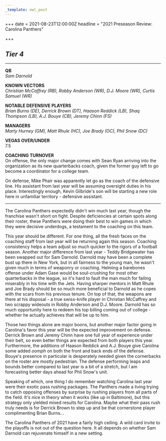 ```yaml
---
_template: owl_post
---
```



+++
date = 2021-08-23T12:00:00Z
headline = "2021 Preseason Review: Carolina Panthers"

+++
## _Tier 4_

***

**QB**  
_Sam Darnold_

**KNOWN VECTORS**  
_Christian McCaffrey (RB), Robby Anderson (WR), D.J. Moore (WR), Curtis Samuel (WR)_

**NOTABLE DEFENSIVE PLAYERS**  
_Brian Burns (DE), Derrick Brown (DT), Haason Reddick (LB), Shaq Thompson (LB), A.J. Bouye (CB), Jeremy Chinn (FS)_

**MANAGERS**  
_Marty Hurney (GM), Matt Rhule (HC), Joe Brady (OC), Phil Snow (DC)_

**VEGAS OVER/UNDER**  
7\.5

**COACHING TURNOVER**  
On offense, the only major change comes with Sean Ryan arriving into the organization as its new quarterbacks coach, given the former guy left to go become a coordinator for a college team.

On defense, Mike Phair was apparently let go as the coach of the defensive line. His assistant from last year will be assuming oversight duties in his place. Interestingly enough, Kevin Gilbride's son will be starting a new role here in unfamiliar territory - defensive assistant.

***

The Carolina Panthers expectedly didn't win much last year, though the franchise wasn't short on fight. Despite deficiencies at certain spots along their roster, these Panthers were doing their best to win games in which they were decisive underdogs, a testament to the coaching on this team.

This year should be different. For one thing, all the fresh faces on the coaching staff from last year will be returning again this season. Coaching consistency helps a team adjust so much quicker to the rigors of a football season. Another major difference from last year - Teddy Bridgewater has been swapped out for Sam Darnold. Darnold may have been a complete bust up there in New York, but in all fairness to the young man, he wasn't given much in terms of weaponry or coaching. Helming a barebones offense under Adam Gase would be soul-crushing for most other quarterbacks in the league, so it's hard to fault the man much for failing miserably in his time with the Jets. Having sharper mentors in Matt Rhule and Joe Brady should be so much more beneficial to Darnold as he copes with the scars from his previous tenure. On top of that, the weapons are there at his disposal - a true swiss-knife player in Christian McCaffrey and two scrappy wideouts in Robby Anderson and D.J. Moore. Darnold has so much opportunity here to redeem his top billing coming out of college - whether he actually achieves that will be up to him. 

Those two things alone are major boons, but another major factor going in Carolina's favor this year will be the expected improvement on defense. Derrick Brown and Jeremy Chinn have one full year of experience under their belt, so even better things are expected from both players this year. Furthermore, the additions of Haason Reddick and A.J. Bouye give Carolina some added _oomph_ on both the front and back ends of the defense. Bouye's presence in particular is desperately needed given the cornerbacks on the roster are mostly pedestrian. The defense performing leaps and bounds better compared to last year is a bit of a stretch, but I am forecasting better days ahead for Phil Snow's unit.

Speaking of which, one thing I do remember watching Carolina last year were their exotic pass rushing packages. The Panthers made a living trying to catch opposing offenses by surprise by rushing players from all parts of the field. It's nice in theory when it works (like up in Baltimore), but this strategy only yielded mixed results for Carolina. Maybe what their pass rush truly needs is for Derrick Brown to step up and be that cornerstone player complimenting Brian Burns...

The Carolina Panthers of 2021 have a fairly high ceiling. A wild card invite to the playoffs is not out of the question here. It all depends on whether Sam Darnold can rejuvenate himself in a new setting. 
